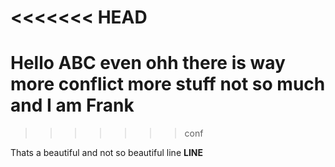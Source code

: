 <<<<<<< HEAD
=======
# Hello ABC even  ohh there is  way more conflict more stuff not so much and I am Frank
>>>>>>> conf


Thats a beautiful and not so beautiful line **LINE**
